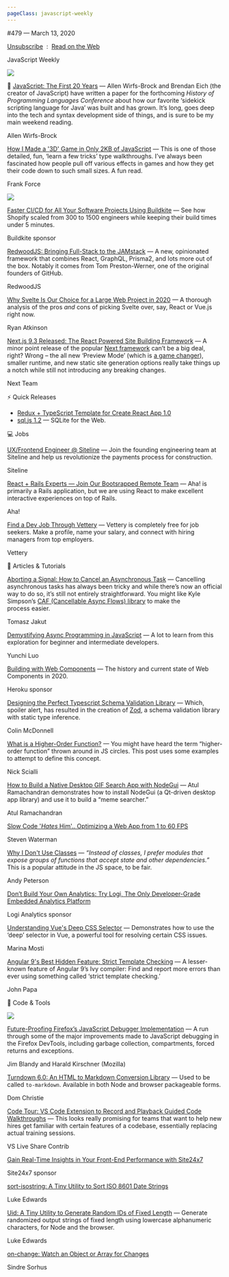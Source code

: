 ```yaml
---
pageClass: javascript-weekly
---
```


<!-- left/right splitbar -->
  

#479 — March 13, 2020

[Unsubscribe](https://javascriptweekly.com/link/85332/web)  :  [Read on the Web](https://javascriptweekly.com/link/85333/web)

<!-- masthead -->
 

JavaScript Weekly

 
[![](https://res.cloudinary.com/cpress/image/upload/w_1280,e_sharpen:60/v1584115137/fgsfwnyfjpafv5g2vvvl.jpg)](https://javascriptweekly.com/link/85356/web)
 

📙 [JavaScript: The First 20 Years](https://javascriptweekly.com/link/85356/web "www.wirfs-brock.com") — Allen Wirfs-Brock and Brendan Eich \(the creator of JavaScript\) have written a paper for the forthcoming _History of Programming Languages Conference_ about how our favorite ‘sidekick scripting language for Java’ was built and has grown. It’s long, goes deep into the tech and syntax development side of things, and is sure to be my main weekend reading.

Allen Wirfs-Brock

 

[How I Made a '3D' Game in Only 2KB of JavaScript](https://javascriptweekly.com/link/85357/web "frankforce.com") — This is one of those detailed, fun, ‘learn a few tricks’ type walkthroughs. I’ve always been fascinated how people pull off various effects in games and how they get their code down to such small sizes. A fun read.

Frank Force

 
[![](https://copm.s3.amazonaws.com/dd79f83e.png)](https://javascriptweekly.com/link/85334/web)

[Faster CI/CD for All Your Software Projects Using Buildkite](https://javascriptweekly.com/link/85334/web "buildkite.com") — See how Shopify scaled from 300 to 1500 engineers while keeping their build times under 5 minutes.

Buildkite sponsor

 
 

[RedwoodJS: Bringing Full-Stack to the JAMstack](https://javascriptweekly.com/link/85358/web "redwoodjs.com") — A new, opinionated framework that combines React, GraphQL, Prisma2, and lots more out of the box. Notably it comes from Tom Preston-Werner, one of the original founders of GitHub.

RedwoodJS

 

[Why Svelte Is Our Choice for a Large Web Project in 2020](https://javascriptweekly.com/link/85361/web "github.com") — A thorough analysis of the pros _and_ cons of picking Svelte over, say, React or Vue.js right now.

Ryan Atkinson

 

[Next.js 9.3 Released: The React Powered Site Building Framework](https://javascriptweekly.com/link/85359/web "nextjs.org") — A minor point release of the popular [Next framework](https://javascriptweekly.com/link/85360/web) can’t be a big deal, right\? Wrong – the all new ‘Preview Mode’ \(which is [a game changer](https://javascriptweekly.com/link/85380/web)\), smaller runtime, and new static site generation options really take things up a notch while still not introducing any breaking changes.

Next Team

 
<!-- normal content section -->
 

⚡️ Quick Releases

- [Redux + TypeScript Template for Create React App 1.0](https://javascriptweekly.com/link/85375/web)
- [sql.js 1.2](https://javascriptweekly.com/link/85376/web) — SQLite for the Web.

 

💻 Jobs

 

[UX/Frontend Engineer \@ Siteline](https://javascriptweekly.com/link/85335/web "jobs.lever.co") — Join the founding engineering team at Siteline and help us revolutionize the payments process for construction.

Siteline

 

[React + Rails Experts — Join Our Bootsrapped Remote Team](https://javascriptweekly.com/link/85336/web "careers.ideas.aha.io") — Aha\! is primarily a Rails application, but we are using React to make excellent interactive experiences on top of Rails.

Aha\!

 

[Find a Dev Job Through Vettery](https://javascriptweekly.com/link/85337/web "www.vettery.com") — Vettery is completely free for job seekers. Make a profile, name your salary, and connect with hiring managers from top employers.

Vettery

 

📘 Articles \& Tutorials

 

[Aborting a Signal: How to Cancel an Asynchronous Task](https://javascriptweekly.com/link/85362/web "ckeditor.com") — Cancelling asynchronous tasks has always been tricky and while there’s now an official way to do so, it’s still not entirely straightforward. You might like Kyle Simpson’s [CAF \(Cancellable Async Flows\) library](https://javascriptweekly.com/link/85363/web) to make the process easier.

Tomasz Jakut

 

[Demystifying Async Programming in JavaScript](https://javascriptweekly.com/link/85377/web "yunchi.dev") — A lot to learn from this exploration for beginner and intermediate developers.

Yunchi Luo

 

[Building with Web Components](https://javascriptweekly.com/link/85339/web "blog.heroku.com") — The history and current state of Web Components in 2020.

Heroku sponsor

 

[Designing the Perfect Typescript Schema Validation Library](https://javascriptweekly.com/link/85364/web "vriad.com") — Which, spoiler alert, has resulted in the creation of [Zod](https://javascriptweekly.com/link/85365/web), a schema validation library with static type inference.

Colin McDonnell

 

[What is a Higher-Order Function\?](https://javascriptweekly.com/link/85366/web "typeofnan.dev") — You might have heard the term “higher-order function” thrown around in JS circles. This post uses some examples to attempt to define this concept.

Nick Scialli

 

[How to Build a Native Desktop GIF Search App with NodeGui](https://javascriptweekly.com/link/85368/web "www.sitepoint.com") — Atul Ramachandran demonstrates how to install NodeGui \(a Qt-driven desktop app library\) and use it to build a “meme searcher.”

Atul Ramachandran

 

[Slow Code '_Hates_ Him'.. Optimizing a Web App from 1 to 60 FPS](https://javascriptweekly.com/link/85369/web "blog.scottlogic.com")

Steven Waterman

 

[Why I Don't Use Classes](https://javascriptweekly.com/link/85370/web "spin.atomicobject.com") — _“Instead of classes, I prefer modules that expose groups of functions that accept state and other dependencies.”_ This is a popular attitude in the JS space, to be fair.

Andy Peterson

 

[Don’t Build Your Own Analytics: Try Logi, The Only Developer-Grade Embedded Analytics Platform](https://javascriptweekly.com/link/85340/web "www.logianalytics.com")

Logi Analytics sponsor

 

[Understanding Vue's Deep CSS Selector](https://javascriptweekly.com/link/85381/web "www.telerik.com") — Demonstrates how to use the ‘deep’ selector in Vue, a powerful tool for resolving certain CSS issues.

Marina Mosti

 

[Angular 9's Best Hidden Feature: Strict Template Checking](https://javascriptweekly.com/link/85367/web "auth0.com") — A lesser-known feature of Angular 9’s Ivy compiler: Find and report more errors than ever using something called ‘strict template checking.’

John Papa

 

🔧 Code \& Tools

 
[![](https://res.cloudinary.com/cpress/image/upload/w_1280,e_sharpen:60/v1584118640/eoa5gjpyjgryvfmknzja.png)](https://javascriptweekly.com/link/85378/web)
 

[Future-Proofing Firefox’s JavaScript Debugger Implementation](https://javascriptweekly.com/link/85378/web "hacks.mozilla.org") — A run through some of the major improvements made to JavaScript debugging in the Firefox DevTools, including garbage collection, compartments, forced returns and exceptions.

Jim Blandy and Harald Kirschner \(Mozilla\)

 

[Turndown 6.0: An HTML to Markdown Conversion Library](https://javascriptweekly.com/link/85371/web "github.com") — Used to be called `to-markdown`. Available in both Node and browser packageable forms.

Dom Christie

 

[Code Tour: VS Code Extension to Record and Playback Guided Code Walkthroughs](https://javascriptweekly.com/link/85382/web "github.com") — This looks really promising for teams that want to help new hires get familiar with certain features of a codebase, essentially replacing actual training sessions.

VS Live Share Contrib

 

[Gain Real-Time Insights in Your Front-End Performance with Site24x7](https://javascriptweekly.com/link/85341/web "www.site24x7.com")

Site24x7 sponsor

 

[sort-isostring: A Tiny Utility to Sort ISO 8601 Date Strings](https://javascriptweekly.com/link/85372/web "github.com")

Luke Edwards

 

[Uid: A Tiny Utility to Generate Random IDs of Fixed Length](https://javascriptweekly.com/link/85373/web "github.com") — Generate randomized output strings of fixed length using lowercase alphanumeric characters, for Node and the browser.

Luke Edwards

 

[on-change: Watch an Object or Array for Changes](https://javascriptweekly.com/link/85379/web "github.com")

Sindre Sorhus
